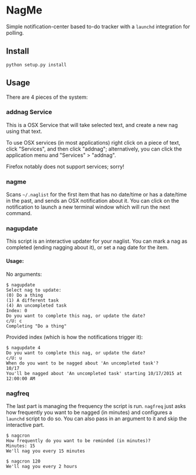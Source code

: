 # NagMe

Simple notification-center based to-do tracker with a `launchd` integration for polling.

## Install

```
python setup.py install
```

## Usage

There are 4 pieces of the system:

### addnag Service

This is a OSX Service that will take selected text, and create a new nag using that text.

To use OSX services (in most applications) right click on a piece of text, click "Services", and then click "addnag"; alternatively, you can click the application menu and "Services" > "addnag".

Firefox notably does not support services; sorry!

### nagme

Scans `~/.naglist` for the first item that has no date/time or has a date/time in the past, and sends an OSX notification about it. You can click on the notification to launch a new terminal window which will run the next command.

### nagupdate

This script is an interactive updater for your naglist. You can mark a nag as completed (ending nagging about it), or set a nag date for the item.

#### Usage:

No arguments:


```console
$ nagupdate
Select nag to update:
(0) Do a thing
(1) A different task
(4) An uncompleted task
Index: 0
Do you want to complete this nag, or update the date?
c/U: c
Completing "Do a thing"
```

Provided index (which is how the notifications trigger it):

```console
$ nagupdate 4
Do you want to complete this nag, or update the date?
c/U: u
When do you want to be nagged about 'An uncompleted task'?
10/17
You'll be nagged about 'An uncompleted task' starting 10/17/2015 at 12:00:00 AM
```

### nagfreq

The last part is managing the frequency the script is run. `nagfreq` just asks how frequently you want to be nagged (in minutes) and configures a `launchd` script to do so. You can also pass in an argument to it and skip the interactive part.

```console
$ nagcron
How frequently do you want to be reminded (in minutes)?
Minutes: 15
We'll nag you every 15 minutes
```

```console
$ nagcron 120
We'll nag you every 2 hours
```
